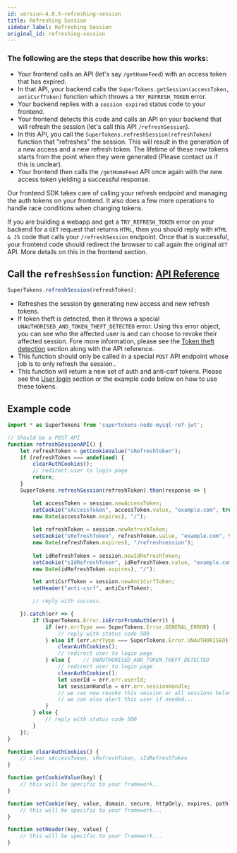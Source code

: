 ```yaml
---
id: version-4.0.X-refreshing-session
title: Refreshing Session
sidebar_label: Refreshing Session
original_id: refreshing-session
---
```


### The following are the steps that describe how this works:
- Your frontend calls an API (let's say ```/getHomeFeed```) with an access token that has expired.
- In that API, your backend calls the ```SuperTokens.getSession(accessToken, antiCsrfToken)``` function which throws a ```TRY_REFRESH_TOKEN``` error.
- Your backend replies with a ```session expired``` status code to your frontend.
- Your frontend detects this code and calls an API on your backend that will refresh the session (let's call this API ```/refreshSession```).
- In this API, you call the ```SuperTokens.refreshSession(refreshToken)``` function that "refreshes" the session. This will result in the generation of a new access and a new refresh token. The lifetime of these new tokens starts from the point when they were generated (Please contact us if this is unclear).
- Your frontend then calls the ```/getHomeFeed``` API once again with the new access token yielding a successful response.

Our frontend SDK takes care of calling your refresh endpoint and managing the auth tokens on your frontend. It also does a few more operations to handle race conditions when changing tokens.

<div class="specialNote">
If you are building a webapp and get a <code>TRY_REFRESH_TOKEN</code> error on your backend for a <code>GET</code> request that returns <code>HTML</code>, then you should reply with  <code>HTML & JS</code> code that calls your <code>/refreshSession</code> endpoint. Once that is successful, your frontend code should redirect the browser to call again the original <code>GET</code> API. More details on this in the frontend section.
</div>

## Call the ```refreshSession``` function: [API Reference](../api-reference#refreshsessionrefreshtoken)
```js
SuperTokens.refreshSession(refreshToken);
```
- Refreshes the session by generating new access and new refresh tokens.
- If token theft is detected, then it throws a special ```UNAUTHORISED_AND_TOKEN_THEFT_DETECTED``` error. Using this error object, you can see who the affected user is and can choose to revoke their affected session. Fore more information, please see the [Token theft detection](../token-theft) section along with the API reference.
- <span class="highlighted-text">This function should only be called in a special ```POST``` API endpoint whose job is to only refresh the session.</span>.
- This function will return a new set of auth and anti-csrf tokens. Please see the [User login](user-login) section or the example code below on how to use these tokens.

<div class="divider"></div>

## Example code
```js
import * as SuperTokens from 'supertokens-node-mysql-ref-jwt';

// Should be a POST API
function refreshSessionAPI() {
    let refreshToken = getCookieValue("sRefreshToken");
    if (refreshToken === undefined) {
        clearAuthCookies();
        // redirect user to login page 
        return;
    }
    SuperTokens.refreshSession(refreshToken).then(response => {

        let accessToken = session.newAccessToken;
        setCookie("sAccessToken", accessToken.value, "example.com", true, true, 
        new Date(accessToken.expires), "/");
        
        let refreshToken = session.newRefreshToken;
        setCookie("sRefreshToken", refreshToken.value, "example.com", true, true, 
        new Date(refreshToken.expires), "/refreshsession");
        
        let idRefreshToken = session.newIdRefreshToken;
        setCookie("sIdRefreshToken", idRefreshToken.value, "example.com", false, false, 
        new Date(idRefreshToken.expires), "/");

        let antiCsrfToken = session.newAntiCsrfToken;
        setHeader("anti-csrf", antiCsrfToken);

        // reply with success.

    }).catch(err => {
        if (SuperTokens.Error.isErrorFromAuth(err)) {
            if (err.errType === SuperTokens.Error.GENERAL_ERROR) {
                // reply with status code 500
            } else if (err.errType === SuperTokens.Error.UNAUTHORISED) {
                clearAuthCookies();
                // redirect user to login page
            } else {    // UNAUTHORISED_AND_TOKEN_THEFT_DETECTED
                // redirect user to login page
                clearAuthCookies();
                let userId = err.err.userId;
                let sessionHandle = err.err.sessionHandle;
                // we can now revoke this session or all sessions belonging to this user
                // we can also alert this user if needed...
            }
        } else {
            // reply with status code 500
        }
    });
}

function clearAuthCookies() {
    // clear sAccessToken, sRefreshToken, sIdRefreshToken
}

function getCookieValue(key) {
    // this will be specific to your framework..
}

function setCookie(key, value, domain, secure, httpOnly, expires, path) {
    // this will be specific to your framework...
}

function setHeader(key, value) {
    // this will be specific to your framework...
}
```